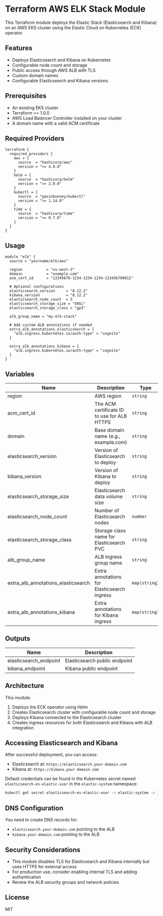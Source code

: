 # Terraform AWS ELK Stack Module

This Terraform module deploys the Elastic Stack (Elasticsearch and Kibana) on an AWS EKS cluster using the Elastic Cloud on Kubernetes (ECK) operator.

## Features

- Deploys Elasticsearch and Kibana on Kubernetes
- Configurable node count and storage
- Public access through AWS ALB with TLS
- Custom domain names
- Configurable Elasticsearch and Kibana versions

## Prerequisites

- An existing EKS cluster
- Terraform >= 1.0.0
- AWS Load Balancer Controller installed on your cluster
- A domain name with a valid ACM certificate

## Required Providers

```hcl
terraform {
  required_providers {
    aws = {
      source  = "hashicorp/aws"
      version = ">= 4.0.0"
    }
    helm = {
      source  = "hashicorp/helm"
      version = ">= 2.0.0"
    }
    kubectl = {
      source  = "gavinbunney/kubectl"
      version = ">= 1.14.0"
    }
    time = {
      source  = "hashicorp/time"
      version = ">= 0.7.0"
    }
  }
}
```

## Usage

```hcl
module "elk" {
  source = "yourname/elk/aws"
  
  region           = "us-west-2"
  domain           = "example.com"
  acm_cert_id      = "12345678-1234-1234-1234-123456789012"
  
  # Optional configurations
  elasticsearch_version     = "8.12.2"
  kibana_version            = "8.12.2"
  elasticsearch_node_count  = 3
  elasticsearch_storage_size = "50Gi"
  elasticsearch_storage_class = "gp3"
  
  alb_group_name = "my-elk-stack"
  
  # Add custom ALB annotations if needed
  extra_alb_annotations_elasticsearch = {
    "alb.ingress.kubernetes.io/auth-type" = "cognito"
  }
  
  extra_alb_annotations_kibana = {
    "alb.ingress.kubernetes.io/auth-type" = "cognito"
  }
}
```

## Variables

| Name | Description | Type | Default | Required |
|------|-------------|------|---------|:--------:|
| region | AWS region | `string` | n/a | yes |
| acm_cert_id | The ACM certificate ID to use for ALB HTTPS | `string` | n/a | yes |
| domain | Base domain name (e.g., example.com) | `string` | n/a | yes |
| elasticsearch_version | Version of Elasticsearch to deploy | `string` | `"8.12.2"` | no |
| kibana_version | Version of Kibana to deploy | `string` | `"8.12.2"` | no |
| elasticsearch_storage_size | Elasticsearch data volume size | `string` | `"30Gi"` | no |
| elasticsearch_node_count | Number of Elasticsearch nodes | `number` | `1` | no |
| elasticsearch_storage_class | Storage class name for Elasticsearch PVC | `string` | `"gp3"` | no |
| alb_group_name | ALB ingress group name | `string` | `"elk-stack"` | no |
| extra_alb_annotations_elasticsearch | Extra annotations for Elasticsearch ingress | `map(string)` | `{}` | no |
| extra_alb_annotations_kibana | Extra annotations for Kibana ingress | `map(string)` | `{}` | no |

## Outputs

| Name | Description |
|------|-------------|
| elasticsearch_endpoint | Elasticsearch public endpoint |
| kibana_endpoint | Kibana public endpoint |

## Architecture

This module:

1. Deploys the ECK operator using Helm
2. Creates Elasticsearch cluster with configurable node count and storage
3. Deploys Kibana connected to the Elasticsearch cluster
4. Creates ingress resources for both Elasticsearch and Kibana with ALB integration

## Accessing Elasticsearch and Kibana

After successful deployment, you can access:

- Elasticsearch at: `https://elasticsearch.your-domain.com`
- Kibana at: `https://kibana.your-domain.com`

Default credentials can be found in the Kubernetes secret named `elasticsearch-es-elastic-user` in the `elastic-system` namespace:

```bash
kubectl get secret elasticsearch-es-elastic-user -n elastic-system -o jsonpath='{.data.elastic}' | base64 --decode
```

## DNS Configuration

You need to create DNS records for:
- `elasticsearch.your-domain.com` pointing to the ALB
- `kibana.your-domain.com` pointing to the ALB

## Security Considerations

- This module disables TLS for Elasticsearch and Kibana internally but uses HTTPS for external access
- For production use, consider enabling internal TLS and adding authentication
- Review the ALB security groups and network policies

## License

MIT